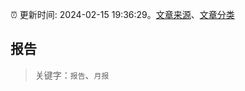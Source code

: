 :alarm_clock: 更新时间: 2024-02-15 19:36:29。[文章来源](/README.md)、[文章分类](/TAGS.md)

## 报告


> 关键字：`报告`、`月报`



